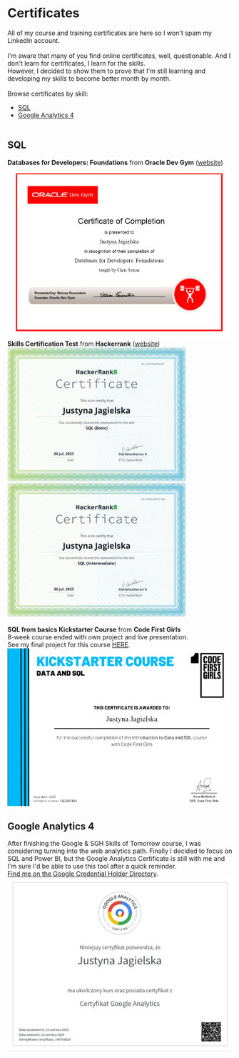 # Certificates
All of my course and training certificates are here so I won't spam my LinkedIn account.<br><br>
I'm aware that many of you find online certificates, well, questionable. And I don't learn for certificates, I learn for the skills. <br>
However, I decided to show them to prove that I'm still learning and developing my skills to become better month by month.<br><br>
Browse certificates by skill:
* [SQL](#sql)
* [Google Analytics 4](#google-analytics-4)
<br><br>
## SQL
<b>Databases for Developers: Foundations</b> from <b>Oracle Dev Gym</b> (<a href="https://devgym.oracle.com/pls/apex/dg/class/databases-for-developers-foundations.html">website</a>)
<img src="https://github.com/jusjag/certificates/blob/main/Oracle%20SQL%20Dev%20Gym.png?raw=true" width="500">
<br>
<b>Skills Certification Test</b> from <b>Hackerrank</b> (<a href="https://www.hackerrank.com/skills-verification/sql_intermediate">website</a>)
<br>
<img src="https://github.com/jusjag/certificates/blob/main/HackerRank%20Basic%20SQL.png?raw=true" width="400">
<img src="https://github.com/jusjag/certificates/blob/main/HackerRank%20Intermediate%20SQL.png?raw=true" width="400">
<br><br>
<b>SQL from basics Kickstarter Course</b> from <b>Code First Girls</b><br>
8-week course ended with own project and live presentation. <br>
See my final project for this course <a href="https://github.com/jusjag/CodeFirstGirls_Formula1">HERE</a>.<br>
<img src="https://github.com/jusjag/certificates/blob/main/CFG%20SQL%20Kickstarter.png?raw=true" width="500">
<br>

## Google Analytics 4
After finishing the Google & SGH Skills of Tomorrow course, I was considering turning into the web analytics path. Finally I decided to focus on SQL and Power BI, but the Google Analytics Certificate is still with me and I'm sure I'd be able to use this tool after a quick reminder.<br>
<a href="https://skillshop.accredible.com/profile/7a7b00cf-6453-45ec-8c85-869b62bbc318?name=jagielska" target="_blank">Find me on the Google Credential Holder Directory</a>.<br>
<img src="https://raw.githubusercontent.com/jusjag/certificates/main/GA4_Certyfikat.jpg" width="600">
